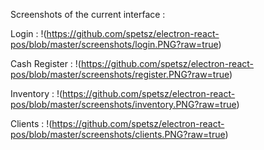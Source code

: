Screenshots of the current interface :

Login : 
!(https://github.com/spetsz/electron-react-pos/blob/master/screenshots/login.PNG?raw=true)

Cash Register :
!(https://github.com/spetsz/electron-react-pos/blob/master/screenshots/register.PNG?raw=true)

Inventory :
!(https://github.com/spetsz/electron-react-pos/blob/master/screenshots/inventory.PNG?raw=true)

Clients :
!(https://github.com/spetsz/electron-react-pos/blob/master/screenshots/clients.PNG?raw=true)

